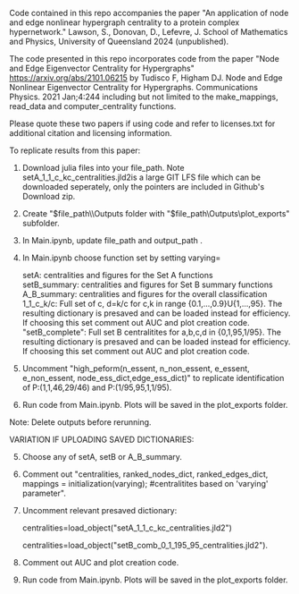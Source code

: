 Code contained in this repo  accompanies the paper "An application of node and edge nonlinear hypergraph centrality to a protein complex hypernetwork." Lawson, S., Donovan, D., Lefevre, J. School of Mathematics and Physics, University of Queensland 2024 (unpublished). 

The code presented in this repo incorporates code from the paper "Node and Edge Eigenvector Centrality for Hypergraphs"
https://arxiv.org/abs/2101.06215 by
Tudisco F, Higham DJ. Node and Edge Nonlinear Eigenvector Centrality for Hypergraphs. Communications Physics.
2021 Jan;4:244 including but not limited to the make_mappings, read_data and computer_centrality functions.

Please quote these two papers if using code and refer to licenses.txt for additional citation and licensing information.

To replicate results from this paper:

1) Download julia files into your file_path. Note setA_1_1_c_kc_centralities.jld2is a large GIT LFS file which can be downloaded seperately, only the pointers are included in Github's Download zip.  

3) Create "$file_path\\Outputs folder with "$file_path\\Outputs\\plot_exports" subfolder.

4) In Main.ipynb, update file_path and output_path .

5) In Main.ipynb choose function set by setting varying=

   setA: centralities and figures for the Set A functions    
setB_summary: centralities and figures for Set B summary functions    
    A_B_summary: centralities and figures for the overall classification      
    1_1_c_k/c:  Full set of c, d=k/c for c,k in range {0.1,...,0.9}U{1,...,95}. The resulting dictionary is presaved and can be loaded instead for efficiency. If choosing this set comment out AUC and plot creation code.    
    "setB_complete": Full set B centralitites for a,b,c,d in {0,1,95,1/95}. The resulting dictionary is presaved and can be loaded instead for efficiency. If choosing this set comment out AUC and plot creation code.
    
6) Uncomment "high_peform(n_essent, n_non_essent, e_essent, e_non_essent, node_ess_dict,edge_ess_dict)" to replicate identification of P:(1,1,46,29/46) and P:(1/95,95,1,1/95).

7) Run code from Main.ipynb. Plots will be saved in the plot_exports folder.

Note: Delete outputs before rerunning.

VARIATION IF UPLOADING SAVED DICTIONARIES:

5) Choose any of setA, setB or A_B_summary.
   
6) Comment out "centralities, ranked_nodes_dict, ranked_edges_dict, mappings =
    initialization(varying); #centralitites based on 'varying' parameter".
    
7) Uncomment relevant presaved dictionary:
   
    centralities=load_object("setA_1_1_c_kc_centralities.jld2")
   
   centralities=load_object("setB_comb_0_1_195_95_centralities.jld2").
   
9) Comment out AUC and plot creation code.

10) Run code from Main.ipynb. Plots will be saved in the plot_exports folder.


